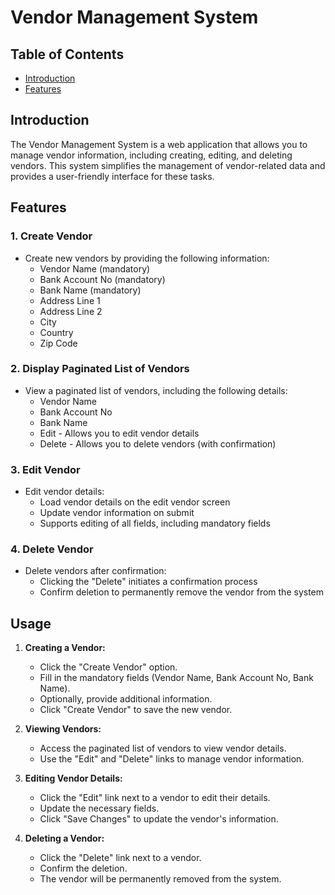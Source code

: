 # Vendor Management System

## Table of Contents

- [Introduction](#introduction)
- [Features](#features)

## Introduction

The Vendor Management System is a web application that allows you to manage vendor information, including creating, editing, and deleting vendors. This system simplifies the management of vendor-related data and provides a user-friendly interface for these tasks.

## Features

### 1. Create Vendor

- Create new vendors by providing the following information:
  - Vendor Name (mandatory)
  - Bank Account No (mandatory)
  - Bank Name (mandatory)
  - Address Line 1
  - Address Line 2
  - City
  - Country
  - Zip Code

### 2. Display Paginated List of Vendors

- View a paginated list of vendors, including the following details:
  - Vendor Name
  - Bank Account No
  - Bank Name
  - Edit - Allows you to edit vendor details
  - Delete - Allows you to delete vendors (with confirmation)

### 3. Edit Vendor

- Edit vendor details:
  - Load vendor details on the edit vendor screen
  - Update vendor information on submit
  - Supports editing of all fields, including mandatory fields

### 4. Delete Vendor

- Delete vendors after confirmation:
  - Clicking the "Delete" initiates a confirmation process
  - Confirm deletion to permanently remove the vendor from the system

## Usage

1. **Creating a Vendor:**

   - Click the "Create Vendor" option.
   - Fill in the mandatory fields (Vendor Name, Bank Account No, Bank Name).
   - Optionally, provide additional information.
   - Click "Create Vendor" to save the new vendor.

2. **Viewing Vendors:**

   - Access the paginated list of vendors to view vendor details.
   - Use the "Edit" and "Delete" links to manage vendor information.

3. **Editing Vendor Details:**

   - Click the "Edit" link next to a vendor to edit their details.
   - Update the necessary fields.
   - Click "Save Changes" to update the vendor's information.

4. **Deleting a Vendor:**

   - Click the "Delete" link next to a vendor.
   - Confirm the deletion.
   - The vendor will be permanently removed from the system.
